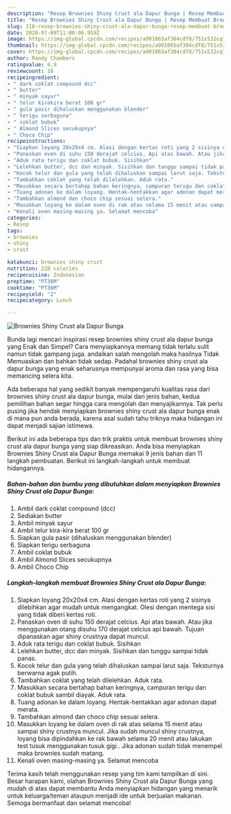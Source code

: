 ```yaml
---
description: "Resep Brownies Shiny Crust ala Dapur Bunga | Resep Membuat Brownies Shiny Crust ala Dapur Bunga Yang Bisa Manjain Lidah"
title: "Resep Brownies Shiny Crust ala Dapur Bunga | Resep Membuat Brownies Shiny Crust ala Dapur Bunga Yang Bisa Manjain Lidah"
slug: 118-resep-brownies-shiny-crust-ala-dapur-bunga-resep-membuat-brownies-shiny-crust-ala-dapur-bunga-yang-bisa-manjain-lidah
date: 2020-07-09T11:00:06.959Z
image: https://img-global.cpcdn.com/recipes/a001065af304cdf8/751x532cq70/brownies-shiny-crust-ala-dapur-bunga-foto-resep-utama.jpg
thumbnail: https://img-global.cpcdn.com/recipes/a001065af304cdf8/751x532cq70/brownies-shiny-crust-ala-dapur-bunga-foto-resep-utama.jpg
cover: https://img-global.cpcdn.com/recipes/a001065af304cdf8/751x532cq70/brownies-shiny-crust-ala-dapur-bunga-foto-resep-utama.jpg
author: Randy Chambers
ratingvalue: 4.9
reviewcount: 10
recipeingredient:
- " dark coklat compound dcc"
- " butter"
- " minyak sayur"
- " telur kirakira berat 100 gr"
- " gula pasir dihaluskan menggunakan blender"
- " terigu serbaguna"
- " coklat bubuk"
- " Almond Slices secukupnya"
- " Choco Chip"
recipeinstructions:
- "Siapkan loyang 20x20x4 cm. Alasi dengan kertas roti yang 2 sisinya dilebihkan agar mudah untuk mengangkat. Olesi dengan mentega sisi yang tidak diberi kertas roti."
- "Panaskan oven di suhu 150 derajat celcius. Api atas bawah. Atau jika menggunakan otang disuhu 170 derajat celcius api bawah. Tujuan dipanaskan agar shiny crustnya dapat muncul."
- "Aduk rata terigu dan coklat bubuk. Sisihkan"
- "Lelehkan butter, dcc dan minyak. Sisihkan dan tunggu sampai tidak panas."
- "Kocok telur dan gula yang telah dihaluskan sampai larut saja. Teksturnya berwarna agak putih."
- "Tambahkan coklat yang telah dilelehkan. Aduk rata."
- "Masukkan secara bertahap bahan keringnya, campuran terigu dan coklat bubuk sambil diayak. Aduk rata."
- "Tuang adonan ke dalam loyang. Hentak-hentakkan agar adonan dapat merata."
- "Tambahkan almond dan choco chip sesuai selera."
- "Masukkan loyang ke dalam oven di rak atas selama 15 menit atau sampai shiny crustnya muncul. Jika sudah muncul shiny crustnya, loyang bisa dipindahkan ke rak bawah selama 20 menit atau lakukan test tusuk menggunakan tusuk gigi.. Jika adonan sudah tidak menempel maka brownies sudah matang."
- "Kenali oven masing-masing ya. Selamat mencoba"
categories:
- Resep
tags:
- brownies
- shiny
- crust

katakunci: brownies shiny crust 
nutrition: 228 calories
recipecuisine: Indonesian
preptime: "PT36M"
cooktime: "PT36M"
recipeyield: "2"
recipecategory: Lunch

---
```



![Brownies Shiny Crust ala Dapur Bunga](https://img-global.cpcdn.com/recipes/a001065af304cdf8/751x532cq70/brownies-shiny-crust-ala-dapur-bunga-foto-resep-utama.jpg)

Bunda lagi mencari inspirasi resep brownies shiny crust ala dapur bunga yang Enak dan Simpel? Cara menyiapkannya memang tidak terlalu sulit namun tidak gampang juga. andaikan salah mengolah maka hasilnya Tidak Memuaskan dan bahkan tidak sedap. Padahal brownies shiny crust ala dapur bunga yang enak seharusnya mempunyai aroma dan rasa yang bisa memancing selera kita.



Ada beberapa hal yang sedikit banyak mempengaruhi kualitas rasa dari brownies shiny crust ala dapur bunga, mulai dari jenis bahan, kedua pemilihan bahan segar hingga cara mengolah dan menyajikannya. Tak perlu pusing jika hendak menyiapkan brownies shiny crust ala dapur bunga enak di mana pun anda berada, karena asal sudah tahu triknya maka hidangan ini dapat menjadi sajian istimewa.


Berikut ini ada beberapa tips dan trik praktis untuk membuat brownies shiny crust ala dapur bunga yang siap dikreasikan. Anda bisa menyiapkan Brownies Shiny Crust ala Dapur Bunga memakai 9 jenis bahan dan 11 langkah pembuatan. Berikut ini langkah-langkah untuk membuat hidangannya.

<!--inarticleads1-->

##### Bahan-bahan dan bumbu yang dibutuhkan dalam menyiapkan Brownies Shiny Crust ala Dapur Bunga:

1. Ambil  dark coklat compound (dcc)
1. Sediakan  butter
1. Ambil  minyak sayur
1. Ambil  telur kira-kira berat 100 gr
1. Siapkan  gula pasir (dihaluskan menggunakan blender)
1. Siapkan  terigu serbaguna
1. Ambil  coklat bubuk
1. Ambil  Almond Slices secukupnya
1. Ambil  Choco Chip




<!--inarticleads2-->

##### Langkah-langkah membuat Brownies Shiny Crust ala Dapur Bunga:

1. Siapkan loyang 20x20x4 cm. Alasi dengan kertas roti yang 2 sisinya dilebihkan agar mudah untuk mengangkat. Olesi dengan mentega sisi yang tidak diberi kertas roti.
1. Panaskan oven di suhu 150 derajat celcius. Api atas bawah. Atau jika menggunakan otang disuhu 170 derajat celcius api bawah. Tujuan dipanaskan agar shiny crustnya dapat muncul.
1. Aduk rata terigu dan coklat bubuk. Sisihkan
1. Lelehkan butter, dcc dan minyak. Sisihkan dan tunggu sampai tidak panas.
1. Kocok telur dan gula yang telah dihaluskan sampai larut saja. Teksturnya berwarna agak putih.
1. Tambahkan coklat yang telah dilelehkan. Aduk rata.
1. Masukkan secara bertahap bahan keringnya, campuran terigu dan coklat bubuk sambil diayak. Aduk rata.
1. Tuang adonan ke dalam loyang. Hentak-hentakkan agar adonan dapat merata.
1. Tambahkan almond dan choco chip sesuai selera.
1. Masukkan loyang ke dalam oven di rak atas selama 15 menit atau sampai shiny crustnya muncul. Jika sudah muncul shiny crustnya, loyang bisa dipindahkan ke rak bawah selama 20 menit atau lakukan test tusuk menggunakan tusuk gigi.. Jika adonan sudah tidak menempel maka brownies sudah matang.
1. Kenali oven masing-masing ya. Selamat mencoba




Terima kasih telah menggunakan resep yang tim kami tampilkan di sini. Besar harapan kami, olahan Brownies Shiny Crust ala Dapur Bunga yang mudah di atas dapat membantu Anda menyiapkan hidangan yang menarik untuk keluarga/teman ataupun menjadi ide untuk berjualan makanan. Semoga bermanfaat dan selamat mencoba!
